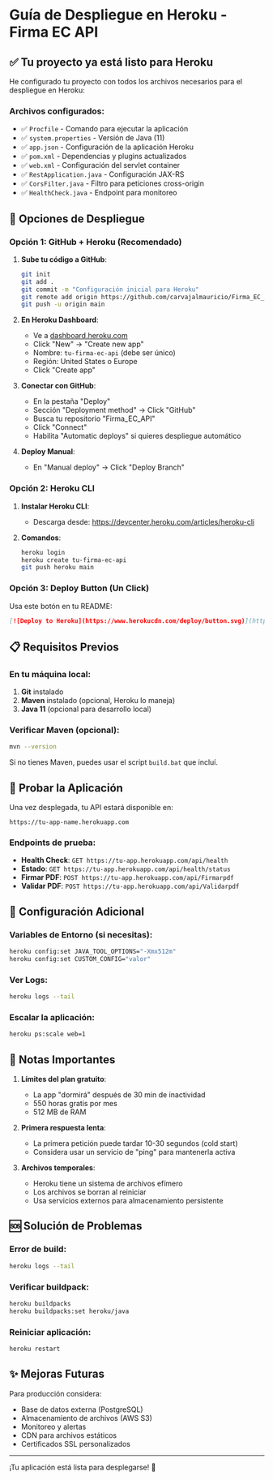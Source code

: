 # Guía de Despliegue en Heroku - Firma EC API

## ✅ Tu proyecto ya está listo para Heroku

He configurado tu proyecto con todos los archivos necesarios para el despliegue en Heroku:

### Archivos configurados:
- ✅ `Procfile` - Comando para ejecutar la aplicación
- ✅ `system.properties` - Versión de Java (11)
- ✅ `app.json` - Configuración de la aplicación Heroku
- ✅ `pom.xml` - Dependencias y plugins actualizados
- ✅ `web.xml` - Configuración del servlet container
- ✅ `RestApplication.java` - Configuración JAX-RS
- ✅ `CorsFilter.java` - Filtro para peticiones cross-origin
- ✅ `HealthCheck.java` - Endpoint para monitoreo

## 🚀 Opciones de Despliegue

### Opción 1: GitHub + Heroku (Recomendado)

1. **Sube tu código a GitHub**:
   ```bash
   git init
   git add .
   git commit -m "Configuración inicial para Heroku"
   git remote add origin https://github.com/carvajalmauricio/Firma_EC_APII.git
   git push -u origin main
   ```

2. **En Heroku Dashboard**:
   - Ve a [dashboard.heroku.com](https://dashboard.heroku.com)
   - Click "New" → "Create new app"
   - Nombre: `tu-firma-ec-api` (debe ser único)
   - Región: United States o Europe
   - Click "Create app"

3. **Conectar con GitHub**:
   - En la pestaña "Deploy"
   - Sección "Deployment method" → Click "GitHub"
   - Busca tu repositorio "Firma_EC_API"
   - Click "Connect"
   - Habilita "Automatic deploys" si quieres despliegue automático

4. **Deploy Manual**:
   - En "Manual deploy" → Click "Deploy Branch"

### Opción 2: Heroku CLI

1. **Instalar Heroku CLI**:
   - Descarga desde: https://devcenter.heroku.com/articles/heroku-cli

2. **Comandos**:
   ```bash
   heroku login
   heroku create tu-firma-ec-api
   git push heroku main
   ```

### Opción 3: Deploy Button (Un Click)

Usa este botón en tu README:

```markdown
[![Deploy to Heroku](https://www.herokucdn.com/deploy/button.svg)](https://heroku.com/deploy)
```

## 📋 Requisitos Previos

### En tu máquina local:
1. **Git** instalado
2. **Maven** instalado (opcional, Heroku lo maneja)
3. **Java 11** (opcional para desarrollo local)

### Verificar Maven (opcional):
```bash
mvn --version
```

Si no tienes Maven, puedes usar el script `build.bat` que incluí.

## 🧪 Probar la Aplicación

Una vez desplegada, tu API estará disponible en:
```
https://tu-app-name.herokuapp.com
```

### Endpoints de prueba:
- **Health Check**: `GET https://tu-app.herokuapp.com/api/health`
- **Estado**: `GET https://tu-app.herokuapp.com/api/health/status`
- **Firmar PDF**: `POST https://tu-app.herokuapp.com/api/Firmarpdf`
- **Validar PDF**: `POST https://tu-app.herokuapp.com/api/Validarpdf`

## 🔧 Configuración Adicional

### Variables de Entorno (si necesitas):
```bash
heroku config:set JAVA_TOOL_OPTIONS="-Xmx512m"
heroku config:set CUSTOM_CONFIG="valor"
```

### Ver Logs:
```bash
heroku logs --tail
```

### Escalar la aplicación:
```bash
heroku ps:scale web=1
```

## 📝 Notas Importantes

1. **Límites del plan gratuito**:
   - La app "dormirá" después de 30 min de inactividad
   - 550 horas gratis por mes
   - 512 MB de RAM

2. **Primera respuesta lenta**:
   - La primera petición puede tardar 10-30 segundos (cold start)
   - Considera usar un servicio de "ping" para mantenerla activa

3. **Archivos temporales**:
   - Heroku tiene un sistema de archivos efímero
   - Los archivos se borran al reiniciar
   - Usa servicios externos para almacenamiento persistente

## 🆘 Solución de Problemas

### Error de build:
```bash
heroku logs --tail
```

### Verificar buildpack:
```bash
heroku buildpacks
heroku buildpacks:set heroku/java
```

### Reiniciar aplicación:
```bash
heroku restart
```

## ✨ Mejoras Futuras

Para producción considera:
- Base de datos externa (PostgreSQL)
- Almacenamiento de archivos (AWS S3)
- Monitoreo y alertas
- CDN para archivos estáticos
- Certificados SSL personalizados

---

¡Tu aplicación está lista para desplegarse! 🎉
